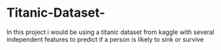 # Titanic-Dataset-
In this project i would be using a titanic dataset from kaggle with several independent features to predict if a person is likely to sink or survive 
